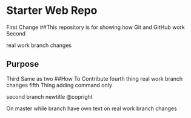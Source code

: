 # Starter Web Repo
First Change
##This repository is for showing how Git and GitHub work
Second

real work branch changes
## Purpose
Third Same as two
##How To Contribute
fourth thing
real work branch changes
fifth Thing
adding command only

second branch newtitle
@copright

On master while branch have own text
on real work branch changes
